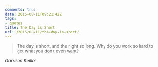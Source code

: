 ```yaml
---
comments: true
date: 2015-08-11T09:21:42Z
tags:
- quotes
title: The Day is Short
url: /2015/08/11/the-day-is-short/
---
```


<blockquote class="big">The day is short, and the night so long. Why do you work so hard to get what you don't even want?</blockquote>

<cite class="big">Garrison Keillor</cite>


